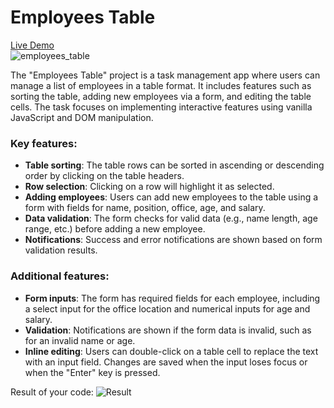 # Employees Table
[Live Demo](https://mateuszcieplak.github.io/js_employees_table_DOM/)  
![employees_table](./description/employees_table.gif)

The "Employees Table" project is a task management app where users can manage a list of employees in a table format. It includes features such as sorting the table, adding new employees via a form, and editing the table cells. The task focuses on implementing interactive features using vanilla JavaScript and DOM manipulation.

### Key features:
- **Table sorting**: The table rows can be sorted in ascending or descending order by clicking on the table headers.
- **Row selection**: Clicking on a row will highlight it as selected.
- **Adding employees**: Users can add new employees to the table using a form with fields for name, position, office, age, and salary.
- **Data validation**: The form checks for valid data (e.g., name length, age range, etc.) before adding a new employee.
- **Notifications**: Success and error notifications are shown based on form validation results.

### Additional features:
- **Form inputs**: The form has required fields for each employee, including a select input for the office location and numerical inputs for age and salary.
- **Validation**: Notifications are shown if the form data is invalid, such as for an invalid name or age.
- **Inline editing**: Users can double-click on a table cell to replace the text with an input field. Changes are saved when the input loses focus or when the "Enter" key is pressed.


Result of your code:
![Result](./src/images/result.png)
